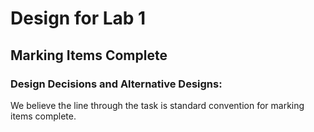 # Design for Lab 1
## Marking Items Complete
### Design Decisions and Alternative Designs:
We believe the line through the task is standard convention for marking items complete.



